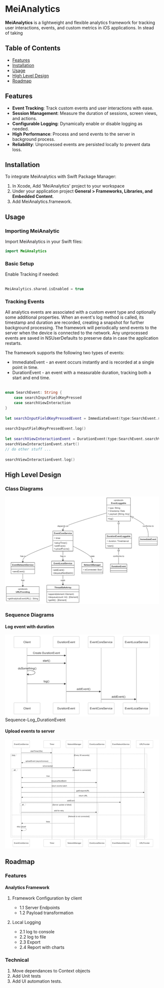# MeiAnalytics

**MeiAnalytics** is a lightweight and flexible analytics framework for tracking user interactions, events, and custom metrics in iOS applications.  In stead of taking 

## Table of Contents

- [Features](#features)
- [Installation](#installation)
- [Usage](#usage)
- [High Level Design](#high-level-design)
- [Roadmap](#roadmap)

## Features

- **Event Tracking**: Track custom events and user interactions with ease.
- **Session Management**: Measure the duration of sessions, screen views, and actions.
- **Configurable Logging**: Dynamically enable or disable logging as needed.
- **High Performance**: Process and send events to the server in background process.
- **Reliability**: Unprocessed events are persisted locally to prevent data loss.

## Installation

To integrate MeiAnalytics with Swift Package Manager:

1. In Xcode, Add 'MeiAnalytics' project to your workspace
2. Under your application project **General > Frameworks, Libraries, and Embedded Content**. 
3. Add MeiAnalytics.framework.

## Usage

### Importing MeiAnalytic

Import MeiAnalytics in your Swift files:

```swift
import MeiAnalytics
```

### Basic Setup

Enable Tracking if needed:

```swift

MeiAnalytics.shared.isEnabled = true

```

### Tracking Events

All analytics events are associated with a custom event type and optionally some additional properties. When an event's log method is called, its timestamp and duration are recorded, creating a snapshot for further background processing. The framework will periodically send events to the server when the device is connected to the network. Any unprocessed events are saved in NSUserDefaults to preserve data in case the application restarts.

The framework supports the following two types of events:

* ImmediateEvent - an event occurs instantly and is recorded at a single point in time.
* DurationEvent - an event with a measurable duration, tracking both a start and end time.


```swift

enum SearchEvent: String {
    case searchInputFieldKeyPressed
    case searchViewInteraction
}

let searchInputFieldKeyPressedEvent = ImmediateEvent(type:SearchEvent.searchViewInteraction.rawValue)

searchInputFieldKeyPressedEvent.log()

let searchViewInteractionEvent = DurationEvent(type:SearchEvent.searchViewInteraction.rawValue)
searchViewInteractionEvent.start()
// do other stuff ...

searchViewInteractionEvent.log()

```

## High Level Design

### Class Diagrams

![Main class diagram](Documentation/Assets/MeiAnalytics-main-classes.png)

### Sequence Diagrams

#### Log event with duration

![Log event with duration diagram](Documentation/Assets/Sequence-Log_DurationEvent.png)
Sequence-Log_DurationEvent

#### Upload events to server

![Upload events to server diagram](Documentation/Assets/Sequence-UploadEvents.png)

## Roadmap

### Features

#### Analytics Framework

1. Framework Configuration by client
    - 1.1 Server Endpoints
    - 1.2 Payload transformation

2. Local Logging
    - 2.1 log to console
    - 2.2 log to file
    - 2.3 Export 
    - 2.4 Report with charts

### Technical 

1. Move dependances to Context objects
2. Add Unit tests
3. Add UI automation tests.



